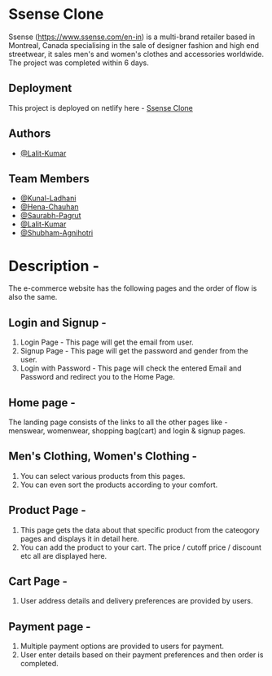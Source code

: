 # Ssense Clone

Ssense (https://www.ssense.com/en-in) is a multi-brand retailer based in Montreal, Canada specialising in the sale of designer fashion and high end streetwear, it sales men's and women's clothes and accessories worldwide. The project was completed within 6 days.

## Deployment

This project is deployed on netlify here - [Ssense Clone](https://ssense-clone-masai.netlify.app/)

## Authors

- [@Lalit-Kumar](https://github.com/lalitk1997)


## Team Members

- [@Kunal-Ladhani](https://github.com/Kunal-Ladhani)
- [@Hena-Chauhan](https://github.com/hena1019)
- [@Saurabh-Pagrut](https://github.com/SaurabhPagrut)
- [@Lalit-Kumar](https://github.com/lalitk1997)
- [@Shubham-Agnihotri](https://github.com/theagni0070)

# Description -

The e-commerce website has the following pages and the order of flow is also the same.

## Login and Signup -

1. Login Page - This page will get the email from user.
2. Signup Page - This page will get the password and gender from the user.
3. Login with Password - This page will check the entered Email and Password and redirect you to the Home Page.

## Home page -

The landing page consists of the links to all the other pages like - menswear, womenwear, shopping bag(cart) and login & signup pages.

## Men's Clothing, Women's Clothing - 

1. You can select various products from this pages.
2. You can even sort the products according to your comfort.

## Product Page - 

1. This page gets the data about that specific product from the cateogory pages and displays it in detail here. 
2. You can add the product to your cart. The price / cutoff price / discount etc all are displayed here.

## Cart Page - 

1. User address details and delivery preferences are provided by users.

## Payment page - 

1. Multiple payment options are provided to users for payment.
2. User enter details based on their payment preferences and then order is completed.
